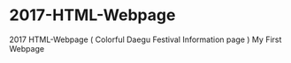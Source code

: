 # 2017-HTML-Webpage
2017 HTML-Webpage ( Colorful Daegu Festival Information page )
My First Webpage

